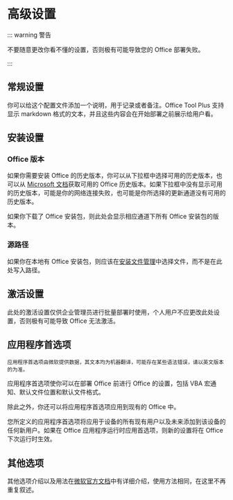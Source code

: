 # 高级设置

::: warning 警告

不要随意更改你看不懂的设置，否则极有可能导致您的 Office 部署失败。

:::

## 常规设置

你可以给这个配置文件添加一个说明，用于记录或者备注。Office Tool Plus 支持显示 markdown 格式的文本，并且这些内容会在开始部署之前展示给用户看。

## 安装设置

### Office 版本

如果你需要安装 Office 的历史版本，你可以从下拉框中选择可用的历史版本，也可以从 [Microsoft 文档](https://docs.microsoft.com/zh-cn/officeupdates/update-history-microsoft365-apps-by-date)获取可用的 Office 历史版本。如果下拉框中没有显示可用的历史版本，可能是你的网络连接失败，也可能是你所选择的更新通道没有可用的历史版本。

如果你下载了 Office 安装包，则此处会显示相应通道下所有 Office 安装包的版本。

### 源路径

如果你在本地有 Office 安装包，则应该在[安装文件管理](/zh-cn/deploy/settings/basic.md#安装文件)中选择文件，而不是在此处写入路径。

## 激活设置

此处的激活设置仅供企业管理员进行批量部署时使用，个人用户不应更改此处设置，否则极有可能导致 Office 无法激活。

## 应用程序首选项

`应用程序首选项由微软提供数据，其文本均为机器翻译，可能存在某些语法错误，请以英文版本的为准。`

应用程序首选项使你可以在部署 Office 前进行 Office 的设置，包括 VBA 宏通知、默认文件位置和默认文件格式。

除此之外，你还可以将应用程序首选项应用到现有的 Office 中。

您所定义的应用程序首选项将应用于设备的所有现有用户以及未来添加到该设备的任何新用户。如果在 Office 应用程序运行时应用首选项，则新的设置将在 Office 下次运行时生效。

## 其他选项

其他选项介绍以及用法在[微软官方文档](https://docs.microsoft.com/zh-cn/deployoffice/office-deployment-tool-configuration-options)中有详细介绍，使用方法相同，在这里不再重复叙述。
